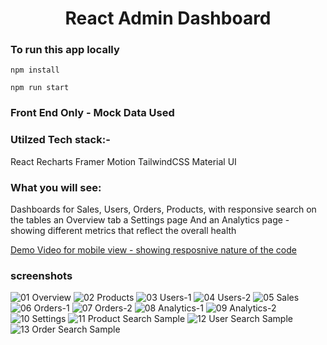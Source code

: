 
<h1 align="center">React Admin Dashboard</h1>


### To run this app locally

```shell
npm install
```

```shell
npm run start
```


### Front End Only - Mock Data Used

### Utilzed Tech stack:-
React
Recharts 
Framer Motion
TailwindCSS
Material UI


### What you will see:
Dashboards for Sales, Users, Orders, Products, with responsive search on the tables
an Overview tab
a Settings page
And an Analytics page - showing different metrics that reflect the overall health



[Demo Video for mobile view - showing resposnive nature of the code](https://www.youtube.com/watch?v=NOFCJidpB1U)


### screenshots
![01 Overview](/public/screenshots/01%20overview.png)
![02 Products](/public/screenshots/02%20Products.png)
![03 Users-1](/public/screenshots/03%20Users-1.png)
![04 Users-2](/public/screenshots/04%20Users-2.png)
![05 Sales](/public/screenshots/05%20Sales.png)
![06 Orders-1](/public/screenshots/06%20Orders-1.png)
![07 Orders-2](/public/screenshots/07%20Orders-2.png)
![08 Analytics-1](/public/screenshots/08%20Analytics-1.png)
![09 Analytics-2](/public/screenshots/09%20Analytics-2.png)
![10 Settings](/public/screenshots/10%20Settings.png)
![11 Product Search Sample](/public/screenshots/11%20Product%20Search%20Sample.png)
![12 User Search Sample](/public/screenshots/12%20User%20Search%20Sample.png)
![13 Order Search Sample](/public/screenshots/13%20Order%20Search%20Sample.png)